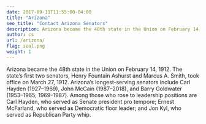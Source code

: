 ```yaml
---
date: 2017-09-11T11:55:00-04:00
title: "Arizona"
seo_title: "Contact Arizona Senators"
description: Arizona became the 48th state in the Union on February 14, 1912. 
author: cs
url: /arizona/
flag: seal.png
weight: 1
---
```

Arizona became the 48th state in the Union on February 14, 1912. The state’s first two senators, Henry Fountain Ashurst and Marcus A. Smith, took office on March 27, 1912. Arizona’s longest-serving senators include Carl Hayden (1927–1969), John McCain (1987–2018), and Barry Goldwater (1953–1965; 1969–1987). Among those who rose to leadership positions are Carl Hayden, who served as Senate president pro tempore; Ernest McFarland, who served as Democratic floor leader; and Jon Kyl, who served as Republican Party whip.
